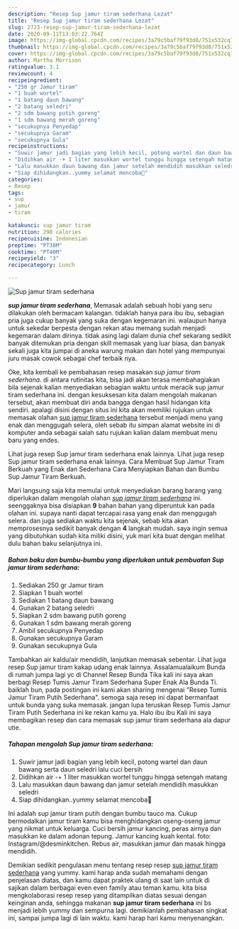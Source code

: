 ```yaml
---
description: "Resep Sup jamur tiram sederhana Lezat"
title: "Resep Sup jamur tiram sederhana Lezat"
slug: 2723-resep-sup-jamur-tiram-sederhana-lezat
date: 2020-09-11T13:03:22.764Z
image: https://img-global.cpcdn.com/recipes/3a79c5baf79f93d8/751x532cq70/sup-jamur-tiram-sederhana-foto-resep-utama.jpg
thumbnail: https://img-global.cpcdn.com/recipes/3a79c5baf79f93d8/751x532cq70/sup-jamur-tiram-sederhana-foto-resep-utama.jpg
cover: https://img-global.cpcdn.com/recipes/3a79c5baf79f93d8/751x532cq70/sup-jamur-tiram-sederhana-foto-resep-utama.jpg
author: Martha Morrison
ratingvalue: 3.1
reviewcount: 4
recipeingredient:
- "250 gr Jamur tiram"
- "1 buah wortel"
- "1 batang daun bawang"
- "2 batang seledri"
- "2 sdm bawang putih goreng"
- "1 sdm bawang merah goreng"
- "secukupnya Penyedap"
- "secukupnya Garam"
- "secukupnya Gula"
recipeinstructions:
- "Suwir jamur jadi bagian yang lebih kecil, potong wartel dan daun bawang serta daun seledri lalu cuci bersih"
- "Didihkan air -+ 1 liter masukkan wortel tunggu hingga setengah matang"
- "Lalu masukkan daun bawang dan jamur setelah mendidih masukkan seledri"
- "Siap dihidangkan..yummy selamat mencoba🤗"
categories:
- Resep
tags:
- sup
- jamur
- tiram

katakunci: sup jamur tiram 
nutrition: 298 calories
recipecuisine: Indonesian
preptime: "PT38M"
cooktime: "PT40M"
recipeyield: "3"
recipecategory: Lunch

---
```



![Sup jamur tiram sederhana](https://img-global.cpcdn.com/recipes/3a79c5baf79f93d8/751x532cq70/sup-jamur-tiram-sederhana-foto-resep-utama.jpg)

<b><i>sup jamur tiram sederhana</i></b>, Memasak adalah sebuah hobi yang seru dilakukan oleh bermacam kalangan. tidaklah hanya para ibu ibu, sebagian pria juga cukup banyak yang suka dengan kegemaran ini. walaupun hanya untuk sekedar berpesta dengan rekan atau memang sudah menjadi kegemaran dalam dirinya. tidak asing lagi dalam dunia chef sekarang sedikit banyak ditemukan pria dengan skill memasak yang luar biasa, dan banyak sekali juga kita jumpai di aneka warung makan dan hotel yang mempunyai juru masak cowok sebagai chef terbaik nya.

Oke, kita kembali ke pembahasan resep masakan <i>sup jamur tiram sederhana</i>. di antara rutinitas kita, bisa jadi akan terasa membahagiakan bila sejenak kalian menyediakan sebagian waktu untuk meracik sup jamur tiram sederhana ini. dengan kesuksesan kita dalam mengolah makanan tersebut, akan membuat diri anda bangga dengan hasil hidangan kita sendiri. apalagi disini dengan situs ini kita akan memiliki rujukan untuk memasak olahan <u>sup jamur tiram sederhana</u> tersebut menjadi menu yang enak dan menggugah selera, oleh sebab itu simpan alamat website ini di komputer anda sebagai salah satu rujukan kalian dalam membuat menu baru yang endes.

Lihat juga resep Sup jamur tiram sederhana enak lainnya. Lihat juga resep Sup jamur tiram sederhana enak lainnya. Cara Membuat Sup Jamur Tiram Berkuah yang Enak dan Sederhana Cara Menyiapkan Bahan dan Bumbu Sup Jamur Tiram Berkuah.


Mari langsung saja kita memulai untuk menyediakan barang barang yang diperlukan dalam mengolah olahan <u><i>sup jamur tiram sederhana</i></u> ini. seenggaknya bisa disiapkan <b>9</b> bahan bahan yang diperuntuk kan pada olahan ini. supaya nanti dapat tercapai rasa yang enak dan menggugah selera. dan juga sediakan waktu kita sejenak, sebab kita akan memprosesnya sedikit banyak dengan <b>4</b> langkah mudah. saya ingin semua yang dibutuhkan sudah kita miliki disini, yuk mari kita buat dengan melihat dulu bahan baku selanjutnya ini.

<!--inarticleads1-->

##### Bahan baku dan bumbu-bumbu yang diperlukan untuk pembuatan Sup jamur tiram sederhana:

1. Sediakan 250 gr Jamur tiram
1. Siapkan 1 buah wortel
1. Sediakan 1 batang daun bawang
1. Gunakan 2 batang seledri
1. Siapkan 2 sdm bawang putih goreng
1. Gunakan 1 sdm bawang merah goreng
1. Ambil secukupnya Penyedap
1. Gunakan secukupnya Garam
1. Gunakan secukupnya Gula


Tambahkan air kaldu/air mendidih, lanjutkan memasak sebentar. Lihat juga resep Sup jamur tiram kakap udang enak lainnya. Assalamualaikum Bunda di rumah jumpa lagi yc di Channel Resep Bunda Tika kali ini saya akan berbagi Resep Tumis Jamur Tiram Sederhana Super Enak Ala Bunda Ti. baiklah bun, pada postingan ini kami akan sharing mengenai &#34;Resep Tumis Jamur Tiram Putih Sederhana&#34;. semoga saja resep ini dapat bermanfaat untuk bunda yang suka memasak. jangan lupa teruskan Resep Tumis Jamur Tiram Putih Sederhana ini ke rekan kamu ya. Halo ibu ibu Kali ini saya membagikan resep dan cara memasak sup jamur tiram sederhana ala dapur utie. 

<!--inarticleads2-->

##### Tahapan mengolah Sup jamur tiram sederhana:

1. Suwir jamur jadi bagian yang lebih kecil, potong wartel dan daun bawang serta daun seledri lalu cuci bersih
1. Didihkan air -+ 1 liter masukkan wortel tunggu hingga setengah matang
1. Lalu masukkan daun bawang dan jamur setelah mendidih masukkan seledri
1. Siap dihidangkan..yummy selamat mencoba🤗


Ini adalah sup jamur tiram putih dengan bumbu tauco ma. Cukup bermodalkan jamur tiram kamu bisa menghidangkan oseng-oseng jamur yang nikmat untuk keluarga. Cuci bersih jamur kancing, peras airnya dan masukkan ke dalam adonan tepung. Jamur kancing kuah kental. foto: Instagram/@desminkitchen. Rebus air, masukkan jamur dan masak hingga mendidih. 

Demikian sedikit pengulasan menu tentang resep resep <u>sup jamur tiram sederhana</u> yang yummy. kami harap anda sudah memahami dengan penjelasan diatas, dan kamu dapat praktek ulang di saat lain untuk di sajikan dalam berbagai even even family atau teman kamu. kita bisa mengkolaborasi resep resep yang ditampilkan diatas sesuai dengan keinginan anda, sehingga makanan <b>sup jamur tiram sederhana</b> ini bs menjadi lebih yummy dan sempurna lagi. demikianlah pembahasan singkat ini, sampai jumpa lagi di lain waktu. kami harap hari kamu menyenangkan.
